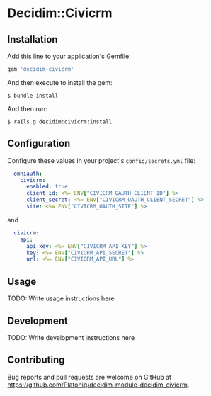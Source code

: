 # Decidim::Civicrm

## Installation

Add this line to your application's Gemfile:

```ruby
gem 'decidim-civicrm'
```

And then execute to install the gem:

    $ bundle install

And then run:

    $ rails g decidim:civicrm:install


## Configuration

Configure these values in your project's `config/secrets.yml` file:

```yaml
  omniauth:
    civicrm:
      enabled: true
      client_id: <%= ENV["CIVICRM_OAUTH_CLIENT_ID"] %>
      client_secret: <%= ENV["CIVICRM_OAUTH_CLIENT_SECRET"] %>
      site: <%= ENV["CIVICRM_OAUTH_SITE"] %>
```

and

```yaml
  civicrm:
    api:
      api_key: <%= ENV["CIVICRM_API_KEY"] %>
      key: <%= ENV["CIVICRM_API_SECRET"] %>
      url: <%= ENV["CIVICRM_API_URL"] %>
```

## Usage

TODO: Write usage instructions here

## Development

TODO: Write development instructions here

## Contributing

Bug reports and pull requests are welcome on GitHub at https://github.com/Platoniq/decidim-module-decidim_civicrm.
